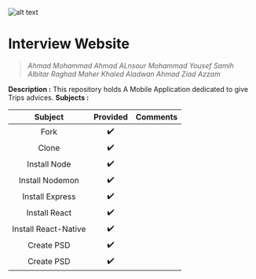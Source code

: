 ![alt text](https://cdn.shortpixel.ai/client/q_lossy,ret_img,w_475,h_314/https://cdn.shortpixel.ai/client/q_lossy,ret_img,w_475/https://www.visitnicaragua.us/wp-content/uploads/2011/09/where-to-go-copia-2.png "Logo Title Text 1")
# Interview Website
> _Ahmad Mohammad Ahmad ALnsour_
> _Mohammad Yousef Samih Albitar_
> _Raghad Maher Khaled Aladwan_
> _Ahmad Ziad Azzam_


**Description :**
This repository holds A Mobile Application dedicated to give Trips advices. 
**Subjects :**

| Subject                     		| Provided      | Comments  	|
| :------------------------------------:|:-------------:|:-------------:|
| Fork 	                      		| ✔️            |		|
| Clone	                      		| ✔️            |		|
| Install Node                		| ✔️            |		|
| Install Nodemon 			| ✔️            |		|
| Install Express             		| ✔️            |		|
| Install React               		| ✔️            |		|
| Install React-Native        		| ✔️            |		|
| Create PSD              		| ✔️            |		|
| Create PSD              		| ✔️            |		|




